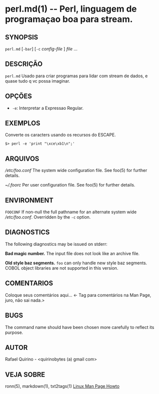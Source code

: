 perl.md(1) -- Perl, linguagem de programaçao boa para stream.
===============================================


SYNOPSIS
--------

`perl.md` [`-bar`] [`-c` *config-file* ] *file* ...

DESCRIÇÃO
---------

`perl.md`  Usado para criar programas para lidar com stream de dados, e quase tudo q vc possa imaginar.

OPÇÕES
------

* `-e`:
  Interpretar a Expressao Regular.


EXEMPLOS
--------

Converte os caracters usando os recursos do ESCAPE.

   `$> perl -e 'print "\xce\xb1\n";' `


ARQUIVOS
--------


*/etc/foo.conf*
  The system wide configuration file. See foo(5) for further details.

*~/.foorc*
  Per user configuration file. See foo(5) for further details.

ENVIRONMENT
-----------

`FOOCONF`
  If non-null the full pathname for an alternate system wide */etc/foo.conf*.
  Overridden by the `-c` option.

DIAGNOSTICS
-----------

The following diagnostics may be issued on stderr:

**Bad magic number.**
  The input file does not look like an archive file.

**Old style baz segments.**
  `foo` can only handle new style baz segments. COBOL object libraries are not
  supported in this version.

COMENTARIOS
-----------

Coloque seus comentários aqui...
<- Tag para comentários na Man Page, juro, não sai nada.>

BUGS
----

The command name should have been chosen more carefully to reflect its
purpose.

AUTOR
-----

Rafael Quirino - <quirinobytes (a) gmail com>

VEJA SOBRE
----------

ronn(5), markdown(1), txt2tags(1) [Linux Man Page Howto](
http://www.schweikhardt.net/man_page_howto.html)
